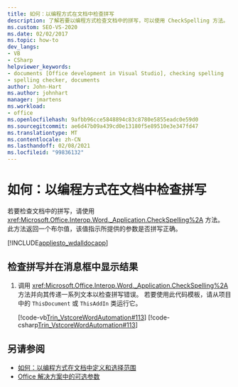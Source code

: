 ```yaml
---
title: 如何：以编程方式在文档中检查拼写
description: 了解若要以编程方式检查文档中的拼写，可以使用 CheckSpelling 方法。
ms.custom: SEO-VS-2020
ms.date: 02/02/2017
ms.topic: how-to
dev_langs:
- VB
- CSharp
helpviewer_keywords:
- documents [Office development in Visual Studio], checking spelling
- spelling checker, documents
author: John-Hart
ms.author: johnhart
manager: jmartens
ms.workload:
- office
ms.openlocfilehash: 9afbb96cce5848894c83c8780e5855eadc0e59d0
ms.sourcegitcommit: ae6d47b09a439cd0e13180f5e89510e3e347fd47
ms.translationtype: MT
ms.contentlocale: zh-CN
ms.lasthandoff: 02/08/2021
ms.locfileid: "99836132"
---
```

# <a name="how-to-programmatically-check-spelling-in-documents"></a>如何：以编程方式在文档中检查拼写
  若要检查文档中的拼写，请使用 <xref:Microsoft.Office.Interop.Word._Application.CheckSpelling%2A> 方法。 此方法返回一个布尔值，该值指示所提供的参数是否拼写正确。

 [!INCLUDE[appliesto_wdalldocapp](../vsto/includes/appliesto-wdalldocapp-md.md)]

## <a name="to-check-spelling-and-display-results-in-a-message-box"></a>检查拼写并在消息框中显示结果

1. 调用 <xref:Microsoft.Office.Interop.Word._Application.CheckSpelling%2A> 方法并向其传递一系列文本以检查拼写错误。 若要使用此代码模板，请从项目中的 `ThisDocument` 或 `ThisAddIn` 类运行它。

     [!code-vb[Trin_VstcoreWordAutomation#113](../vsto/codesnippet/VisualBasic/Trin_VstcoreWordAutomationVB/ThisDocument.vb#113)]
     [!code-csharp[Trin_VstcoreWordAutomation#113](../vsto/codesnippet/CSharp/Trin_VstcoreWordAutomationCS/ThisDocument.cs#113)]

## <a name="see-also"></a>另请参阅
- [如何：以编程方式在文档中定义和选择范围](../vsto/how-to-programmatically-define-and-select-ranges-in-documents.md)
- [Office 解决方案中的可选参数](../vsto/optional-parameters-in-office-solutions.md)
